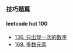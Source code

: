 ### 技巧题篇
#### leetcode hot 100
* [136. 只出现一次的数字](https://github.com/cyh756085049/web-system/blob/main/algorithms/leetcode/other/q136_singleNumber.js)
* [169. 多数元素](https://github.com/cyh756085049/web-system/blob/main/algorithms/leetcode/other/q169_majorityElement.js)